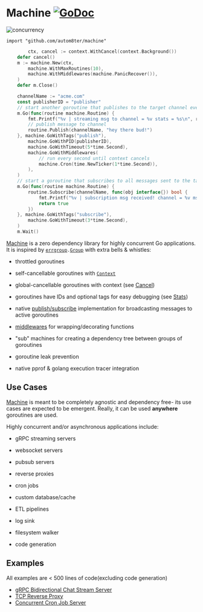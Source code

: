 # Machine [![GoDoc](https://godoc.org/github.com/autom8ter/machine?status.svg)](https://godoc.org/github.com/autom8ter/machine)

![concurrency](images/concurrency.jpg)


`import "github.com/autom8ter/machine"`

```go
        ctx, cancel := context.WithCancel(context.Background())
	defer cancel()
	m := machine.New(ctx,
		machine.WithMaxRoutines(10),
		machine.WithMiddlewares(machine.PanicRecover()),
	)
	defer m.Close()

	channelName := "acme.com"
	const publisherID = "publisher"
	// start another goroutine that publishes to the target channel every second for 5 seconds OR the routine's context cancels
	m.Go(func(routine machine.Routine) {
		fmt.Printf("%v | streaming msg to channel = %v stats = %s\n", routine.PID(), channelName, routine.Machine().Stats().String())
		// publish message to channel
		routine.Publish(channelName, "hey there bud!")
	}, machine.GoWithTags("publish"),
		machine.GoWithPID(publisherID),
		machine.GoWithTimeout(5*time.Second),
		machine.GoWithMiddlewares(
			// run every second until context cancels
			machine.Cron(time.NewTicker(1*time.Second)),
		),
	)
	// start a goroutine that subscribes to all messages sent to the target channel for 3 seconds OR the routine's context cancels
	m.Go(func(routine machine.Routine) {
		routine.Subscribe(channelName, func(obj interface{}) bool {
			fmt.Printf("%v | subscription msg received! channel = %v msg = %v stats = %s\n", routine.PID(), channelName, obj, m.Stats().String())
		    return true
        })
	}, machine.GoWithTags("subscribe"),
		machine.GoWithTimeout(3*time.Second),
	)
	m.Wait()
```

[Machine](https://pkg.go.dev/github.com/autom8ter/machine#Machine) is a zero dependency library for highly concurrent Go applications. It is inspired by [`errgroup`](https://pkg.go.dev/golang.org/x/sync/errgroup)`.`[`Group`](https://pkg.go.dev/golang.org/x/sync/errgroup#Group) with extra bells & whistles:

- throttled goroutines

- self-cancellable goroutines with [`Context`](https://golang.org/pkg/context#Context)

- global-cancellable goroutines with context (see [Cancel](https://pkg.go.dev/github.com/autom8ter/machine#Machine.Cancel))

- goroutines have IDs and optional tags for easy debugging (see [Stats](https://pkg.go.dev/github.com/autom8ter/machine#Machine.Stats))

- native [publish/subscribe](https://pkg.go.dev/github.com/autom8ter/machine/pubsub#PubSub) implementation for broadcasting messages to active goroutines

- [middlewares](https://pkg.go.dev/github.com/autom8ter/machine#Middleware) for wrapping/decorating functions

- "sub" machines for creating a dependency tree between groups of goroutines

- goroutine leak prevention

- native pprof & golang execution tracer integration

## Use Cases

[Machine](https://pkg.go.dev/github.com/autom8ter/machine#Machine) is meant to be completely agnostic and dependency free- its use cases are expected to be emergent.
Really, it can be used **anywhere** goroutines are used. 

Highly concurrent and/or asynchronous applications include:

- gRPC streaming servers

- websocket servers

- pubsub servers

- reverse proxies

- cron jobs

- custom database/cache

- ETL pipelines

- log sink

- filesystem walker

- code generation

## Examples

All examples are < 500 lines of code(excluding code generation)

- [gRPC Bidirectional Chat Stream Server](examples/README.md#grpc-bidirectional-chat-server)
- [TCP Reverse Proxy](examples/README.md#tcp-reverse-proxy)
- [Concurrent Cron Job Server](examples/README.md#concurrent-cron-server)

